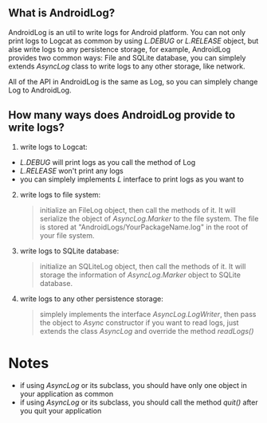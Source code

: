 ## What is AndroidLog? ##
AndroidLog is an util to write logs for Android platform. You can not only print logs to Logcat as common by using *L.DEBUG* or *L.RELEASE* object, but alse write logs to any persistence storage, for example, AndroidLog provides two common ways: File and SQLite database, you can simplely extends *AsyncLog* class to write logs to any other storage, like network.

All of the API in AndroidLog is the same as Log, so you can simplely change Log to AndroidLog.


## How many ways does AndroidLog provide to write logs? ##
1. write logs to Logcat:
  + *L.DEBUG* will print logs as you call the method of Log
  + *L.RELEASE* won't print any logs
  + you can simplely implements *L* interface to print logs as you want to
	
2. write logs to file system:
	> initialize an FileLog object, then call the methods of it. It will serialize the object of *AsyncLog.Marker* to the file system. The file is stored at "AndroidLogs/YourPackageName.log" in the root of your file system.
	
3. write logs to SQLite database:
	> initialize an SQLiteLog object, then call the methods of it. It will storage the information of *AsyncLog.Marker* object to SQLite database.
	
4. write logs to any other persistence storage:
	> simplely implements the interface *AsyncLog.LogWriter*, then pass the object to *Async* constructor
	> if you want to read logs, just extends the class *AsyncLog* and override the method *readLogs()*
	

Notes
=====
+ if using *AsyncLog* or its subclass, you should have only one object in your application as common
+ if using *AsyncLog* or its subclass, you should call the method *quit()* after you quit your application
